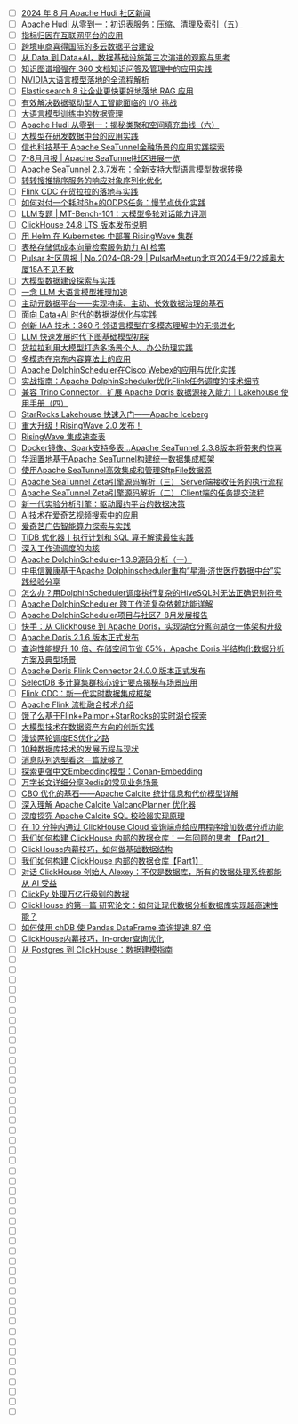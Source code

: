 - [ ] [2024 年 8 月 Apache Hudi 社区新闻](https://mp.weixin.qq.com/s/g_Wb_GPVXeVNtqE6eVRtRQ)
- [ ] [Apache Hudi 从零到一：初识表服务：压缩、清理及索引（五）](https://mp.weixin.qq.com/s/ZEV3xiWFZV80_aPtkyU55A)
- [ ] [指标归因在互联网平台的应用](https://mp.weixin.qq.com/s/SIi6MWpIvpSMR1c0vKY2Ag)
- [ ] [跨境电商喜得国际的多云数据平台建设](https://mp.weixin.qq.com/s/XRRnxvo0lzGUkw3vmn8tdw)
- [ ] [从 Data 到 Data+AI，数据基础设施第三次演进的观察与思考](https://mp.weixin.qq.com/s/JWUp_wkYrCVsLM59eEqYNw)
- [ ] [知识图谱增强在 360 文档知识问答及管理中的应用实践](https://mp.weixin.qq.com/s/_-hzJHYvrth0yBr8L5Ld-Q)
- [ ] [NVIDIA大语言模型落地的全流程解析](https://mp.weixin.qq.com/s/9U7t3MKnk22VhUEke7OQmw)
- [ ] [Elasticsearch 8 让企业更快更好地落地 RAG 应用](https://mp.weixin.qq.com/s/smR2Q_HarUFA4pSCoN8tNA)
- [ ] [有效解决数据驱动型人工智能面临的 I/O 挑战](https://mp.weixin.qq.com/s/BtDs3rjyuml7Nrs6Kj2Eng)
- [ ] [大语言模型训练中的数据管理](https://mp.weixin.qq.com/s/Ul7OaGAyrbcUJz0Q8xzeZQ)
- [ ] [Apache Hudi 从零到一：揭秘类聚和空间填充曲线（六）](https://mp.weixin.qq.com/s/2tJMmKPnivHpoJdNRuUYFQ)
- [ ] [大模型在研发数据中台的应用实践](https://mp.weixin.qq.com/s/-c04q-thalvpZhS8n7JepQ)
- [ ] [信也科技基于 Apache SeaTunnel金融场景的应用实践探索](https://mp.weixin.qq.com/s/71Yrbo5RO6FANJzzf3dZag)
- [ ] [7-8月月报 | Apache SeaTunnel社区进展一览](https://mp.weixin.qq.com/s/HDcOuUIjT4ApsizoSIFGWQ)
- [ ] [Apache SeaTunnel 2.3.7发布：全新支持大型语言模型数据转换](https://mp.weixin.qq.com/s/V0TC19GxjlVInOAacEIhuw)
- [ ] [转转搜推排序服务的响应对象序列化优化](https://mp.weixin.qq.com/s/X0RyPEGl7WQ8WRI5Q1fV4Q)
- [ ] [Flink CDC 在货拉拉的落地与实践](https://mp.weixin.qq.com/s/ZSc4ZPKwJQnfr_yDQHLzYg)
- [ ] [如何对付一个耗时6h+的ODPS任务：慢节点优化实践](https://mp.weixin.qq.com/s/xKOmGl4QzCsmwMtgYPRkhA)
- [ ] [LLM专题 | MT-Bench-101：大模型多轮对话能力评测](https://mp.weixin.qq.com/s/o9vzNkknnO4ijOVlHmTpGA)
- [ ] [ClickHouse 24.8 LTS 版本发布说明](https://mp.weixin.qq.com/s/xc1_6m-3sUBr2T7_t4m3jQ)
- [ ] [用 Helm 在 Kubernetes 中部署 RisingWave 集群](https://mp.weixin.qq.com/s/Ums63FRrB7DkkhsYaHs7ig)
- [ ] [表格存储低成本向量检索服务助力 AI 检索](https://mp.weixin.qq.com/s/gl-GLogaiBtgNMDqMgVnqg)
- [ ] [Pulsar 社区周报 | No.2024-08-29 | PulsarMeetup北京2024于9/22城奥大厦15A不见不散](https://mp.weixin.qq.com/s/4qTW5zaEe4Y2JASqPKm82w)
- [ ] [大模型数据建设探索与实践](https://mp.weixin.qq.com/s/piYayFOaHzq9aZtgCTD27A)
- [ ] [一念 LLM 大语言模型推理加速](https://mp.weixin.qq.com/s/ygIPqII2RYkvu7nPaJsJ3w)
- [ ] [主动元数据平台——实现持续、主动、长效数据治理的基石](https://mp.weixin.qq.com/s/TFjJ799IOPkwG_Ywz3piow)
- [ ] [面向 Data+AI 时代的数据湖优化与实践](https://mp.weixin.qq.com/s/HwnGaPWscY0BvAek-4bHpQ)
- [ ] [创新 IAA 技术：360 引领语言模型在多模态理解中的无损进化](https://mp.weixin.qq.com/s/wQIsgThuvFTCbLSVpTRT-Q)
- [ ] [LLM 快速发展时代下图基础模型初探](https://mp.weixin.qq.com/s/-sY1jV_2X57PFbMskoCUCA)
- [ ] [货拉拉利用大模型打造多场景个人、办公助理实践](https://mp.weixin.qq.com/s/ZOMWQ6iYf7gQ1l6QDM02cg)
- [ ] [多模态在京东内容算法上的应用](https://mp.weixin.qq.com/s/Em5jQPo_ri06AT5IWzvbCA)
- [ ] [Apache DolphinScheduler在Cisco Webex的应用与优化实践](https://mp.weixin.qq.com/s/2_ub8LBwKmWkGC1R9u0UTw)
- [ ] [实战指南：Apache DolphinScheduler优化Flink任务调度的技术细节](https://mp.weixin.qq.com/s/WOatK4Av51m1_JQ9nRxxKg)
- [ ] [兼容 Trino Connector，扩展 Apache Doris 数据源接入能力｜Lakehouse 使用手册（四）](https://mp.weixin.qq.com/s/tDFSAXyeayLYqUDV8KdnpA)
- [ ] [StarRocks Lakehouse 快速入门——Apache Iceberg](https://mp.weixin.qq.com/s/pIXKXKNBLG5EPkAkiowBLQ)
- [ ] [重大升级！RisingWave 2.0 发布！](https://mp.weixin.qq.com/s/Kq37BfymAd3ZZyeY0jOAcg)
- [ ] [RisingWave 集成速查表](https://mp.weixin.qq.com/s/nOs4admNMMgw9ziCafvFbw)
- [ ] [Docker镜像、Spark支持多表...Apache SeaTunnel 2.3.8版本将带来的惊喜](https://mp.weixin.qq.com/s/uBh7p1BaSEpZsCYdBCAm7Q)
- [ ] [华润置地基于Apache SeaTunnel构建统一数据集成框架](https://mp.weixin.qq.com/s/br5zzwHnZVGwyIVtuOIsLQ)
- [ ] [使用Apache SeaTunnel高效集成和管理SftpFile数据源](https://mp.weixin.qq.com/s/mmsE15ocH5YFo0PoZuCqxQ)
- [ ] [Apache SeaTunnel Zeta引擎源码解析（三） Server端接收任务的执行流程](https://mp.weixin.qq.com/s/esTd-15JZXYvjQ5s0KtD7Q)
- [ ] [Apache SeaTunnel Zeta引擎源码解析（二） Client端的任务提交流程](https://mp.weixin.qq.com/s/khKtrSwvqqEvogevYiGC0g)
- [ ] [新一代实验分析引擎：驱动履约平台的数据决策](https://mp.weixin.qq.com/s/vdqaat4ioQ2rqqy0JxvMVQ)
- [ ] [AI技术在爱奇艺视频搜索中的应用](https://mp.weixin.qq.com/s/K02gGawk_4Ej5rWlPxfAZQ)
- [ ] [爱奇艺广告智能算力探索与实践](https://mp.weixin.qq.com/s/DU4uMuQ7WzU6bz1mAxsZug)
- [ ] [TiDB 优化器丨执行计划和 SQL 算子解读最佳实践](https://mp.weixin.qq.com/s/uGG2yY_8O8Rle9hdInl5SA)
- [ ] [深入工作流调度的内核](https://mp.weixin.qq.com/s/KOgMBaAr87kCQ_Iy1iKnNw)
- [ ] [Apache DolphinScheduler-1.3.9源码分析（一）](https://mp.weixin.qq.com/s/mjHb7zOHKp7fqXqVI16cVA)
- [ ] [中电信翼康基于Apache Dolphinscheduler重构“星海·济世医疗数据中台”实践经验分享](https://mp.weixin.qq.com/s/R_xM0M98lE3QSUrC-EadjA)
- [ ] [怎么办？用DolphinScheduler调度执行复杂的HiveSQL时无法正确识别符号](https://mp.weixin.qq.com/s/iOMsZh-XiaJsVoD4XTGvYg)
- [ ] [Apache DolphinScheduler 跨工作流复杂依赖功能详解](https://mp.weixin.qq.com/s/GcTjPWMqOT3X81-l-TMYAA)
- [ ] [Apache DolphinScheduler项目与社区7-8月发展报告](https://mp.weixin.qq.com/s/9L23FJkwWiqaYOi6_R2p_A)
- [ ] [快手：从 Clickhouse 到 Apache Doris，实现湖仓分离向湖仓一体架构升级](https://mp.weixin.qq.com/s/fVk_o9c59jw3GVMfQrvaxw)
- [ ] [Apache Doris 2.1.6 版本正式发布](https://mp.weixin.qq.com/s/m2YGPjoiVL2CnV-gk79eJw)
- [ ] [查询性能提升 10 倍、存储空间节省 65%，Apache Doris 半结构化数据分析方案及典型场景](https://mp.weixin.qq.com/s/fGtS3BUMMKOh4C99dLpzLA)
- [ ] [Apache Doris Flink Connector 24.0.0 版本正式发布](https://mp.weixin.qq.com/s/Fh3nMplePwhdzMi8Y8VBOQ)
- [ ] [SelectDB 多计算集群核心设计要点揭秘与场景应用](https://mp.weixin.qq.com/s/LEORVOrn-ptDPKlVASufzA)
- [ ] [Flink CDC：新一代实时数据集成框架](https://mp.weixin.qq.com/s/kV77xw5rlmxDRoDpt7a65w)
- [ ] [Apache Flink 流批融合技术介绍](https://mp.weixin.qq.com/s/ybwkxyIeojehHdT2ZVy03A)
- [ ] [饿了么基于Flink+Paimon+StarRocks的实时湖仓探索](https://mp.weixin.qq.com/s/HyQS1hOoRvDWqizZLZ9M-Q)
- [ ] [大模型技术在数据资产方向的创新实践](https://mp.weixin.qq.com/s/Gm_G9lcpTzwihomzj4awRw)
- [ ] [漫谈两轮调度ES优化之路](https://mp.weixin.qq.com/s/kZ9mJ3e5Ynisaxgz20JpqA)
- [ ] [10种数据库技术的发展历程与现状](https://mp.weixin.qq.com/s/AAxlJzX_S_-ScJRtUktm4g)
- [ ] [消息队列选型看这一篇就够了](https://mp.weixin.qq.com/s/jWKHAic4Tt4Ohsj4pTmYFw)
- [ ] [探索更强中文Embedding模型：Conan-Embedding](https://mp.weixin.qq.com/s/5upU8Yf-6Bcn0kfxk7-V2Q)
- [ ] [万字长文详细分享Redis的常见业务场景](https://mp.weixin.qq.com/s/srkd73bS2n3mjIADLVg72A)
- [ ] [CBO 优化的基石——Apache Calcite 统计信息和代价模型详解](https://mp.weixin.qq.com/s/dfnh7ja_rCO2MqRvtSboTg)
- [ ] [深入理解 Apache Calcite ValcanoPlanner 优化器](https://mp.weixin.qq.com/s/rBDSs4Ul7RdpvBPPkYq8Mw)
- [ ] [深度探究 Apache Calcite SQL 校验器实现原理](https://mp.weixin.qq.com/s/vev4QM0eczofP1R_3dlsYg)
- [ ] [在 10 分钟内通过 ClickHouse Cloud 查询端点给应用程序增加数据分析功能](https://mp.weixin.qq.com/s/PjBb7nk-0uc-PTgAjlf7kg)
- [ ] [我们如何构建 ClickHouse 内部的数据仓库：一年回顾的思考 【Part2】](https://mp.weixin.qq.com/s/dS5-SoWbxUN_PU70QYdoLA)
- [ ] [ClickHouse内幕技巧，如何做基础数据结构](https://mp.weixin.qq.com/s/1jjr0muG46e5mMJRBKed2A)
- [ ] [我们如何构建 ClickHouse 内部的数据仓库【Part1】](https://mp.weixin.qq.com/s/t8tRAOc0jcGICp-OmhXybQ)
- [ ] [对话 ClickHouse 创始人 Alexey：不仅是数据库，所有的数据处理系统都能从 AI 受益](https://mp.weixin.qq.com/s/R6MWUpFp2w3MPjMOZNDn2Q)
- [ ] [ClickPy 处理万亿行级别的数据](https://mp.weixin.qq.com/s/UUgR6gvhgJ-u-TeMMUn5bg)
- [ ] [ClickHouse 的第一篇 研究论文：如何让现代数据分析数据库实现超高速性能？](https://mp.weixin.qq.com/s/v3ZoIxGYz29VcK7LbWhANA)
- [ ] [如何使用 chDB 使 Pandas DataFrame 查询提速 87 倍](https://mp.weixin.qq.com/s/zLsCnowzdjxwWY8z2-AB8A)
- [ ] [ClickHouse内幕技巧，In-order查询优化](https://mp.weixin.qq.com/s/ipN43yVT2hqpeQBc_F8q8Q)
- [ ] [从 Postgres 到 ClickHouse：数据建模指南](https://mp.weixin.qq.com/s/ib-8goi1ldoBM4s7DR57Yg)
- [ ] []()
- [ ] []()
- [ ] []()
- [ ] []()
- [ ] []()
- [ ] []()
- [ ] []()
- [ ] []()
- [ ] []()
- [ ] []()
- [ ] []()
- [ ] []()
- [ ] []()
- [ ] []()
- [ ] []()
- [ ] []()
- [ ] []()
- [ ] []()
- [ ] []()
- [ ] []()
- [ ] []()
- [ ] []()
- [ ] []()
- [ ] []()
- [ ] []()
- [ ] []()
- [ ] []()
- [ ] []()
- [ ] []()
- [ ] []()
- [ ] []()
- [ ] []()
- [ ] []()
- [ ] []()
- [ ] []()
- [ ] []()
- [ ] []()
- [ ] []()
- [ ] []()
- [ ] []()
- [ ] []()
- [ ] []()
- [ ] []()
- [ ] []()
- [ ] []()
- [ ] []()
